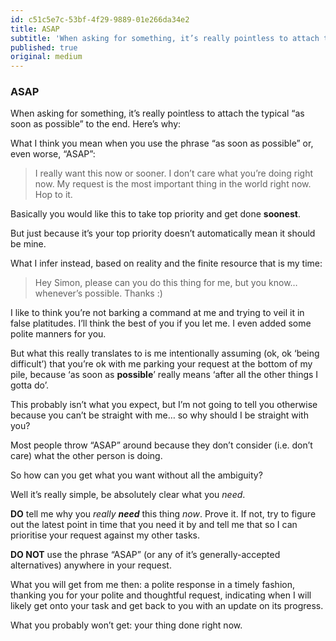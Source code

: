 ```yaml
---
id: c51c5e7c-53bf-4f29-9889-01e266da34e2
title: ASAP
subtitle: 'When asking for something, it’s really pointless to attach the typical “as soon as possible” to the end. Here’s why:'
published: true
original: medium
---
```




### ASAP

When asking for something, it’s really pointless to attach the typical “as soon as possible” to the end. Here’s why:

What I think you mean when you use the phrase “as soon as possible” or, even worse, “ASAP”:

> I really want this now or sooner. I don’t care what you’re doing right now. My request is the most important thing in the world right now. Hop to it.

Basically you would like this to take top priority and get done **soonest**.

But just because it’s your top priority doesn’t automatically mean it should be mine.

What I infer instead, based on reality and the finite resource that is my time:

> Hey Simon, please can you do this thing for me, but you know… whenever’s possible. Thanks :)

I like to think you’re not barking a command at me and trying to veil it in false platitudes. I’ll think the best of you if you let me. I even added some polite manners for you.

But what this really translates to is me intentionally assuming (ok, ok ‘being difficult’) that you’re ok with me parking your request at the bottom of my pile, because ‘as soon as **possible**’ really means ‘after all the other things I gotta do’.

This probably isn’t what you expect, but I’m not going to tell you otherwise because you can’t be straight with me… so why should I be straight with you?

Most people throw “ASAP” around because they don’t consider (i.e. don’t care) what the other person is doing.

So how can you get what you want without all the ambiguity?

Well it’s really simple, be absolutely clear what you *need*.

**DO** tell me why you *really* ***need*** this thing *now*. Prove it. If not, try to figure out the latest point in time that you need it by and tell me that so I can prioritise your request against my other tasks.

**DO NOT** use the phrase “ASAP” (or any of it’s generally-accepted alternatives) anywhere in your request.

What you will get from me then: a polite response in a timely fashion, thanking you for your polite and thoughtful request, indicating when I will likely get onto your task and get back to you with an update on its progress.

What you probably won’t get: your thing done right now.

